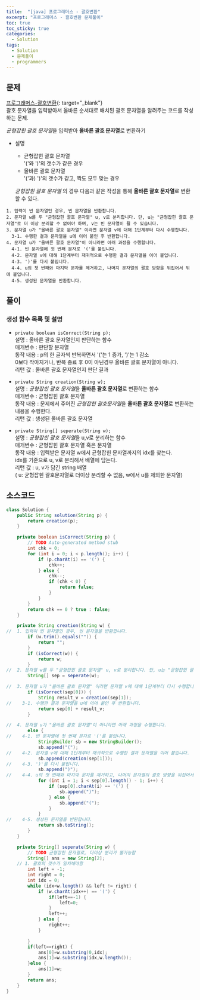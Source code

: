 ```yaml
---
title:  "[java] 프로그래머스 - 괄호변환"
excerpt: "프로그래머스 - 괄호변환 문제풀이"
toc: true
toc_sticky: true
categories:
  - Solution
tags:
  - Solution
  - 문제풀이
  - programmers
---
```

## 문제  
[프로그래머스-괄호변환](https://programmers.co.kr/learn/courses/30/lessons/60058?language=java){: target="_blank"}  
괄호 문자열을 입력받아서 올바른 순서대로 배치된 괄호 문자열을 알려주는 코드를 작성하는 문제.  

*균형잡힌 괄호 문자열*을 입력받아 **올바른 괄호 문자열**로 변환하기

* 설명  
   + 균형잡힌 괄호 문자열  
     '('와 ')'의 갯수가 같은 경우  
   + 올바른 괄호 문자열  
    '('과) ')'의 갯수가 같고, 짝도 모두 맞는 경우

	*균형잡힌 괄호 문자열* 의 경우 다음과 같은 작성을 통해 **올바른 괄호 문자열**로 변환할 수 있다.
```
1. 입력이 빈 문자열인 경우, 빈 문자열을 반환합니다. 
2. 문자열 w를 두 "균형잡힌 괄호 문자열" u, v로 분리합니다. 단, u는 "균형잡힌 괄호 문자열"로 더 이상 분리할 수 없어야 하며, v는 빈 문자열이 될 수 있습니다. 
3. 문자열 u가 "올바른 괄호 문자열" 이라면 문자열 v에 대해 1단계부터 다시 수행합니다. 
  3-1. 수행한 결과 문자열을 u에 이어 붙인 후 반환합니다. 
4. 문자열 u가 "올바른 괄호 문자열"이 아니라면 아래 과정을 수행합니다. 
  4-1. 빈 문자열에 첫 번째 문자로 '('를 붙입니다. 
  4-2. 문자열 v에 대해 1단계부터 재귀적으로 수행한 결과 문자열을 이어 붙입니다. 
  4-3. ')'를 다시 붙입니다. 
  4-4. u의 첫 번째와 마지막 문자를 제거하고, 나머지 문자열의 괄호 방향을 뒤집어서 뒤에 붙입니다. 
  4-5. 생성된 문자열을 반환합니다.
```


## 풀이  
### 생성 함수 목록 및 설명  
* <code>private boolean isCorrect(String p);</code>  
  설명 : 올바른 괄호 문자열인지 판단하는 함수  
  매개변수 : 판단할 문자열  
  동작 내용 : p의 한 글자씩 반복하면서 '('는 1 증가, ')'는 1 감소   
    0보다 작아지거나, 반복 종료 후 0이 아닌경우 올바른 괄호 문자열이 아니다.  
  리턴 값 : 올바른 괄호 문자열인지 판단 결과  
  

* <code>private String creation(String w);</code>  
  설명 : *균형잡힌 괄호 문자열*을 **올바른 괄호 문자열**로 변환하는 함수  
  매개변수 : 균형잡힌 괄호 문자열  
  동작 내용 : 문제에서 주어진 *균형잡힌 괄호문자열*을 **올바른 괄호 문자열**로 변환하는 내용을 수행한다.  
  리턴 값 : 생성된 올바른 괄호 문자열  


* <code>private String[] seperate(String w);</code>  
  설명 : *균형잡힌 괄호 문자열*을 u,v로 분리하는 함수  
  매개변수 : 균형잡힌 괄호 문자열 혹은 문자열    
  동작 내용 : 입력받은 문자열 w에서 균형잡힌 문자열까지의 idx를 찾는다.  
     idx를 기준으로 u, v로 분리해서 배열에 담는다.  
  리턴 값 : u, v가 담긴 string 배열  
    ( u: 균형잡힌 괄호문자열로 더이상 분리할 수 없음,  w에서 u를 제외한 문자열)  



## 소스코드  

```java
class Solution {
	public String solution(String p) {
		return creation(p);
	}

	private boolean isCorrect(String p) {
		// TODO Auto-generated method stub
		int chk = 0;
		for (int i = 0; i < p.length(); i++) {
			if (p.charAt(i) == '(') {
				chk++;
			} else {
				chk--;
				if (chk < 0) {
					return false;
				}
			}
		}
		return chk == 0 ? true : false;
	}

	private String creation(String w) {
//	1. 입력이 빈 문자열인 경우, 빈 문자열을 반환합니다. 
		if (w.trim().equals("")) {
			return "";
		}
		if (isCorrect(w)) {
			return w;
		}
//	2. 문자열 w를 두 "균형잡힌 괄호 문자열" u, v로 분리합니다. 단, u는 "균형잡힌 괄호 문자열"로 더 이상 분리할 수 없어야 하며, v는 빈 문자열이 될 수 있습니다. 
		String[] sep = seperate(w);

//	3. 문자열 u가 "올바른 괄호 문자열" 이라면 문자열 v에 대해 1단계부터 다시 수행합니다. 
		if (isCorrect(sep[0])) {
			String result_v = creation(sep[1]);
//	  3-1. 수행한 결과 문자열을 u에 이어 붙인 후 반환합니다. 
			return sep[0] + result_v;
		}

//	4. 문자열 u가 "올바른 괄호 문자열"이 아니라면 아래 과정을 수행합니다. 
		else {
//	  4-1. 빈 문자열에 첫 번째 문자로 '('를 붙입니다. 
			StringBuilder sb = new StringBuilder();
			sb.append("(");
//	  4-2. 문자열 v에 대해 1단계부터 재귀적으로 수행한 결과 문자열을 이어 붙입니다. 
			sb.append(creation(sep[1]));
//	  4-3. ')'를 다시 붙입니다. 
			sb.append(")");
//	  4-4. u의 첫 번째와 마지막 문자를 제거하고, 나머지 문자열의 괄호 방향을 뒤집어서 뒤에 붙입니다. 
			for (int i = 1; i < sep[0].length() - 1; i++) {
				if (sep[0].charAt(i) == '(') {
					sb.append(")");
				} else {
					sb.append("(");
				}
			}
//	  4-5. 생성된 문자열을 반환합니다.
			return sb.toString();
		}
	}

	private String[] seperate(String w) {
		// TODO 균형잡힌 문자열로, 더이상 분리가 불가능함
		String[] ans = new String[2];
	// 1. 괄호의 갯수가 일치해야함
		int left = -1;
		int right = 0;
		int idx = 0;
		while (idx<w.length() && left != right) {
			if (w.charAt(idx++) == '(') {
				if(left==-1) {
					left=0;
				}
				left++;
			} else {
				right++;
			}

		}
		if(left==right) {
			ans[0]=w.substring(0,idx);
			ans[1]=w.substring(idx,w.length());
		}else {
			ans[1]=w;
		}
		return ans;
	}
}
```